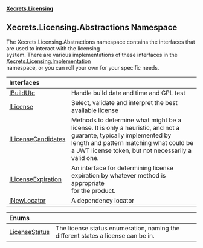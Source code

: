 #### [Xecrets.Licensing](index.md 'index')

## Xecrets.Licensing.Abstractions Namespace

The Xecrets.Licensing.Abstractions namespace contains the interfaces that are used to interact with the licensing  
system. There are various implementations of these interfaces in the [Xecrets.Licensing.Implementation](Xecrets.Licensing.Implementation.md 'Xecrets.Licensing.Implementation')  
namespace, or you can roll your own for your specific needs.

| Interfaces | |
| :--- | :--- |
| [IBuildUtc](Xecrets.Licensing.Abstractions.IBuildUtc.md 'Xecrets.Licensing.Abstractions.IBuildUtc') | Handle build date and time and GPL test |
| [ILicense](Xecrets.Licensing.Abstractions.ILicense.md 'Xecrets.Licensing.Abstractions.ILicense') | Select, validate and interpret the best available license |
| [ILicenseCandidates](Xecrets.Licensing.Abstractions.ILicenseCandidates.md 'Xecrets.Licensing.Abstractions.ILicenseCandidates') | Methods to determine what might be a license. It is only a heuristic, and not a guarante, typically implemented by<br/>length and pattern matching what could be a JWT license token, but not necessarily a valid one. |
| [ILicenseExpiration](Xecrets.Licensing.Abstractions.ILicenseExpiration.md 'Xecrets.Licensing.Abstractions.ILicenseExpiration') | An interface for determining license expiration by whatever method is appropriate<br/>for the product. |
| [INewLocator](Xecrets.Licensing.Abstractions.INewLocator.md 'Xecrets.Licensing.Abstractions.INewLocator') | A dependency locator |

| Enums | |
| :--- | :--- |
| [LicenseStatus](Xecrets.Licensing.Abstractions.LicenseStatus.md 'Xecrets.Licensing.Abstractions.LicenseStatus') | The license status enumeration, naming the different states a license can be in. |
